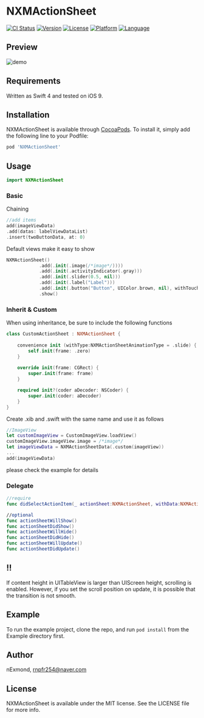 # NXMActionSheet

[![CI Status](http://img.shields.io/travis/nExmond/NXMActionSheet.svg?style=flat)](https://travis-ci.org/nExmond/NXMActionSheet)
[![Version](https://img.shields.io/cocoapods/v/NXMActionSheet.svg?style=flat)](http://cocoapods.org/pods/NXMActionSheet)
[![License](https://img.shields.io/cocoapods/l/NXMActionSheet.svg?style=flat)](http://cocoapods.org/pods/NXMActionSheet)
[![Platform](https://img.shields.io/cocoapods/p/NXMActionSheet.svg?style=flat)](http://cocoapods.org/pods/NXMActionSheet)
[![Language](https://img.shields.io/badge/swift-4.0-orange.svg?style=flat)](https://developer.apple.com/swift/)

## Preview

![demo](https://github.com/nExmond/NXMActionSheet/blob/master/Images/demo.gif)

## Requirements

Written as Swift 4 and tested on iOS 9.

## Installation

NXMActionSheet is available through [CocoaPods](http://cocoapods.org). To install
it, simply add the following line to your Podfile:

```ruby
pod 'NXMActionSheet'
```

## Usage

```swift
import NXMActionSheet
```
### Basic

Chaining
```swift
//add items
add(imageViewData)
.add(datas: labelViewDataList)
.insert(twoButtonData, at: 0)

```
Default views make it easy to show

```swift
NXMActionSheet()
            .add(.init(.image(/*image*/))))
            .add(.init(.activityIndicator(.gray)))
            .add(.init(.slider(0.5, nil)))
            .add(.init(.label("Label")))
            .add(.init(.button("Button", UIColor.brown, nil), withTouchClose: true))
            .show()
```


### Inherit & Custom
When using inheritance, be sure to include the following functions
```swift
class CustomActionSheet : NXMActionSheet {
    
    convenience init (withType:NXMActionSheetAnimationType = .slide) {
        self.init(frame: .zero)
    }
    
    override init(frame: CGRect) {
        super.init(frame: frame)
    }

    required init?(coder aDecoder: NSCoder) {
        super.init(coder: aDecoder)
    }
}
```

Create .xib and .swift with the same name and use it as follows
```swift
//ImageView
let customImageView = CustomImageView.loadView()
customImageView.imageView.image = /*image*/
let imageViewData = NXMActionSheetData(.custom(imageView))
...
add(imageViewData)
```
please check the example for details



### Delegate
```swift
//require
func didSelectActionItem(_ actionSheet:NXMActionSheet, withData:NXMActionSheetData)

//optional
func actionSheetWillShow()
func actionSheetDidShow()
func actionSheetWillHide()
func actionSheetDidHide()
func actionSheetWillUpdate()
func actionSheetDidUpdate()
```

## !!
If content height in UITableView is larger than UIScreen height, scrolling is enabled.
However, if you set the scroll position on update, it is possible that the transition is not smooth.


## Example

To run the example project, clone the repo, and run `pod install` from the Example directory first.

## Author

nExmond, rnpfr254@naver.com

## License

NXMActionSheet is available under the MIT license. See the LICENSE file for more info.
